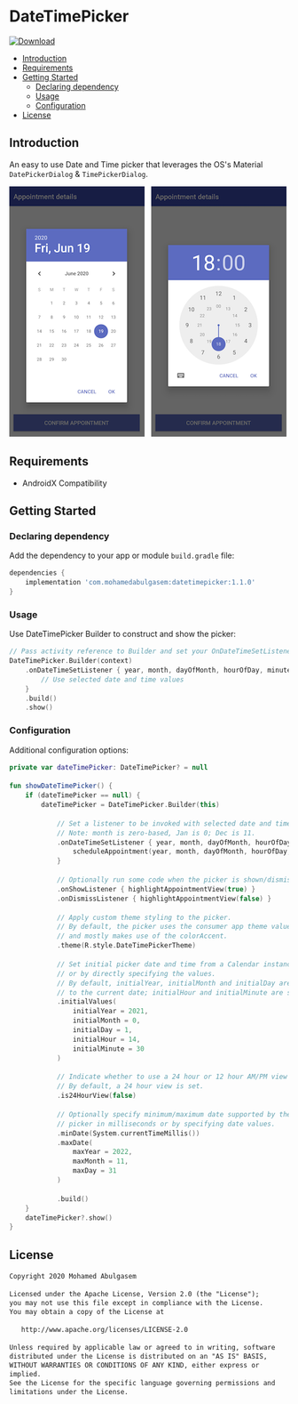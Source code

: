 # DateTimePicker
[![Download](https://api.bintray.com/packages/mohamedabulgasem/maven/datetimepicker/images/download.svg)](https://bintray.com/mohamedabulgasem/maven/datetimepicker/_latestVersion)

  - [Introduction](#introduction)
  - [Requirements](#requirements)
  - [Getting Started](#getting-started)
    - [Declaring dependency](#declaring-dependency)
    - [Usage](#usage)
    - [Configuration](#configuration)
  - [License](#license)

## Introduction
An easy to use Date and Time picker that leverages the OS's Material
`DatePickerDialog` & `TimePickerDialog`.

![](datepicker_screenshot.png)
&nbsp;
![](timepicker_clock_screenshot.png)

## Requirements

- AndroidX Compatibility

## Getting Started

### Declaring dependency

Add the dependency to your app or module `build.gradle` file:

```gradle
dependencies {
    implementation 'com.mohamedabulgasem:datetimepicker:1.1.0'
}
```

### Usage

Use DateTimePicker Builder to construct and show the picker:

```kotlin
// Pass activity reference to Builder and set your OnDateTimeSetListener
DateTimePicker.Builder(context)
    .onDateTimeSetListener { year, month, dayOfMonth, hourOfDay, minute ->
        // Use selected date and time values
    }
    .build()
    .show()
```

### Configuration

Additional configuration options:

```kotlin
private var dateTimePicker: DateTimePicker? = null

fun showDateTimePicker() {
    if (dateTimePicker == null) {
        dateTimePicker = DateTimePicker.Builder(this)
        
            // Set a listener to be invoked with selected date and time values.
            // Note: month is zero-based, Jan is 0; Dec is 11.
            .onDateTimeSetListener { year, month, dayOfMonth, hourOfDay, minute ->
                scheduleAppointment(year, month, dayOfMonth, hourOfDay, minute)
            }
            
            // Optionally run some code when the picker is shown/dismissed.
            .onShowListener { highlightAppointmentView(true) }
            .onDismissListener { highlightAppointmentView(false) }
            
            // Apply custom theme styling to the picker.
            // By default, the picker uses the consumer app theme values 
            // and mostly makes use of the colorAccent.
            .theme(R.style.DateTimePickerTheme)
            
            // Set initial picker date and time from a Calendar instance 
            // or by directly specifying the values.
            // By default, initialYear, initialMonth and initialDay are set 
            // to the current date; initialHour and initialMinute are set to zero.
            .initialValues(
                initialYear = 2021,
                initialMonth = 0,
                initialDay = 1,
                initialHour = 14,
                initialMinute = 30
            )
            
            // Indicate whether to use a 24 hour or 12 hour AM/PM view for the time picker.
            // By default, a 24 hour view is set.
            .is24HourView(false)
            
            // Optionally specify minimum/maximum date supported by the 
            // picker in milliseconds or by specifying date values.
            .minDate(System.currentTimeMillis())
            .maxDate(
                maxYear = 2022,
                maxMonth = 11,
                maxDay = 31
            )
 
            .build()
    }
    dateTimePicker?.show()
}
```

## License

    Copyright 2020 Mohamed Abulgasem

    Licensed under the Apache License, Version 2.0 (the "License");
    you may not use this file except in compliance with the License.
    You may obtain a copy of the License at

       http://www.apache.org/licenses/LICENSE-2.0

    Unless required by applicable law or agreed to in writing, software
    distributed under the License is distributed on an "AS IS" BASIS,
    WITHOUT WARRANTIES OR CONDITIONS OF ANY KIND, either express or implied.
    See the License for the specific language governing permissions and
    limitations under the License.
